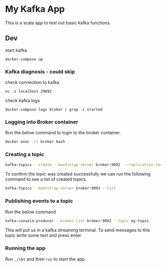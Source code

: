 # My Kafka App

This is a scala app to test out basic kafka functions.

## Dev

start kafka

```shell
docker-compose up
```


### Kafka diagnosis - could skip

check connection to kafka
```shell
nc -z localhost 29092
```

check kafka logs
```shell
docker-compose logs broker | grep -i started
```

### Logging into Broker container

Run the below command to login to the broker container.

```bash
docker exec -it broker bash
```

### Creating a topic

```bash
kafka-topics --create --bootstrap-server broker:9092  --replication-factor 1 --partitions 1 --topic my-topic
```

To confirm the topic was created successfully we can run the following command to see a list of created topics.

```bash
kafka-topics --bootstrap-server broker:9092 --list
```

### Publishing events to a topic

Run the below command

```bash
kafka-console-producer --broker-list broker:9092 --topic my-topic
```

This will put us in a kafka streaming terminal. To send messages to this topic write some text and press enter.

### Running the app

Run `./sbt` and then `run` to start the app.
